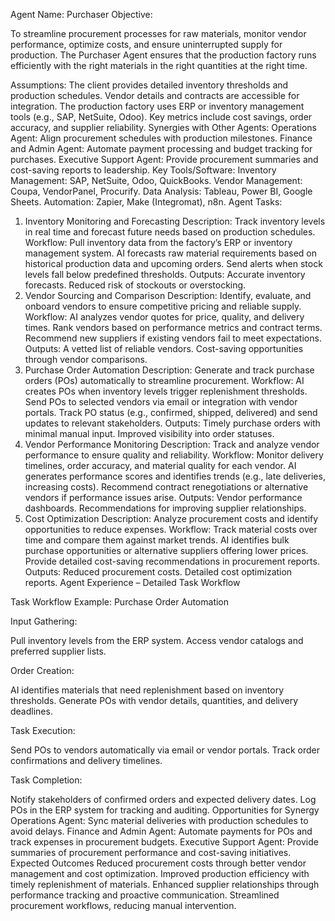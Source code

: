 Agent Name: Purchaser
Objective:

To streamline procurement processes for raw materials, monitor vendor performance, optimize costs, and ensure uninterrupted supply for production. The Purchaser Agent ensures that the production factory runs efficiently with the right materials in the right quantities at the right time.

Assumptions:
The client provides detailed inventory thresholds and production schedules.
Vendor details and contracts are accessible for integration.
The production factory uses ERP or inventory management tools (e.g., SAP, NetSuite, Odoo).
Key metrics include cost savings, order accuracy, and supplier reliability.
Synergies with Other Agents:
Operations Agent: Align procurement schedules with production milestones.
Finance and Admin Agent: Automate payment processing and budget tracking for purchases.
Executive Support Agent: Provide procurement summaries and cost-saving reports to leadership.
Key Tools/Software:
Inventory Management: SAP, NetSuite, Odoo, QuickBooks.
Vendor Management: Coupa, VendorPanel, Procurify.
Data Analysis: Tableau, Power BI, Google Sheets.
Automation: Zapier, Make (Integromat), n8n.
Agent Tasks:
1. Inventory Monitoring and Forecasting
Description: Track inventory levels in real time and forecast future needs based on production schedules.
Workflow:
Pull inventory data from the factory’s ERP or inventory management system.
AI forecasts raw material requirements based on historical production data and upcoming orders.
Send alerts when stock levels fall below predefined thresholds.
Outputs:
Accurate inventory forecasts.
Reduced risk of stockouts or overstocking.
2. Vendor Sourcing and Comparison
Description: Identify, evaluate, and onboard vendors to ensure competitive pricing and reliable supply.
Workflow:
AI analyzes vendor quotes for price, quality, and delivery times.
Rank vendors based on performance metrics and contract terms.
Recommend new suppliers if existing vendors fail to meet expectations.
Outputs:
A vetted list of reliable vendors.
Cost-saving opportunities through vendor comparisons.
3. Purchase Order Automation
Description: Generate and track purchase orders (POs) automatically to streamline procurement.
Workflow:
AI creates POs when inventory levels trigger replenishment thresholds.
Send POs to selected vendors via email or integration with vendor portals.
Track PO status (e.g., confirmed, shipped, delivered) and send updates to relevant stakeholders.
Outputs:
Timely purchase orders with minimal manual input.
Improved visibility into order statuses.
4. Vendor Performance Monitoring
Description: Track and analyze vendor performance to ensure quality and reliability.
Workflow:
Monitor delivery timelines, order accuracy, and material quality for each vendor.
AI generates performance scores and identifies trends (e.g., late deliveries, increasing costs).
Recommend contract renegotiations or alternative vendors if performance issues arise.
Outputs:
Vendor performance dashboards.
Recommendations for improving supplier relationships.
5. Cost Optimization
Description: Analyze procurement costs and identify opportunities to reduce expenses.
Workflow:
Track material costs over time and compare them against market trends.
AI identifies bulk purchase opportunities or alternative suppliers offering lower prices.
Provide detailed cost-saving recommendations in procurement reports.
Outputs:
Reduced procurement costs.
Detailed cost optimization reports.
Agent Experience – Detailed Task Workflow

Task Workflow Example: Purchase Order Automation

Input Gathering:

Pull inventory levels from the ERP system.
Access vendor catalogs and preferred supplier lists.

Order Creation:

AI identifies materials that need replenishment based on inventory thresholds.
Generate POs with vendor details, quantities, and delivery deadlines.

Task Execution:

Send POs to vendors automatically via email or vendor portals.
Track order confirmations and delivery timelines.

Task Completion:

Notify stakeholders of confirmed orders and expected delivery dates.
Log POs in the ERP system for tracking and auditing.
Opportunities for Synergy
Operations Agent: Sync material deliveries with production schedules to avoid delays.
Finance and Admin Agent: Automate payments for POs and track expenses in procurement budgets.
Executive Support Agent: Provide summaries of procurement performance and cost-saving initiatives.
Expected Outcomes
Reduced procurement costs through better vendor management and cost optimization.
Improved production efficiency with timely replenishment of materials.
Enhanced supplier relationships through performance tracking and proactive communication.
Streamlined procurement workflows, reducing manual intervention.